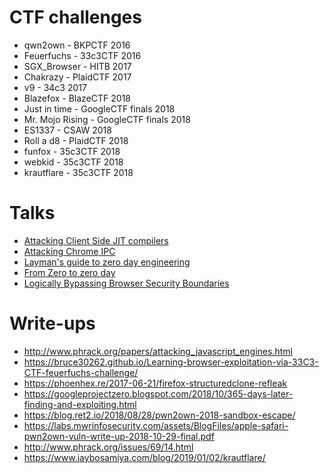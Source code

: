 # CTF challenges
* qwn2own - BKPCTF 2016
* Feuerfuchs - 33c3CTF 2016
* SGX_Browser - HITB 2017
* Chakrazy - PlaidCTF 2017
* v9 - 34c3 2017
* Blazefox - BlazeCTF 2018
* Just in time - GoogleCTF finals 2018
* Mr. Mojo Rising - GoogleCTF finals 2018
* ES1337 - CSAW 2018
* Roll a d8 - PlaidCTF 2018
* funfox - 35c3CTF 2018
* webkid - 35c3CTF 2018
* krautflare - 35c3CTF 2018

# Talks
* [Attacking Client Side JIT compilers](https://youtu.be/emt1yf2Fg9g)
* [Attacking Chrome IPC](https://media.ccc.de/v/35c3-9579-attacking_chrome_ipc)
* [Layman's guide to zero day engineering](https://media.ccc.de/v/35c3-9979-the_layman_s_guide_to_zero-day_engineering)
* [From Zero to zero day](https://media.ccc.de/v/35c3-9657-from_zero_to_zero_day)
* [Logically Bypassing Browser Security Boundaries](https://www.youtube.com/watch?v=B5ZyYTKp4gc)

# Write-ups
* http://www.phrack.org/papers/attacking_javascript_engines.html
* https://bruce30262.github.io/Learning-browser-exploitation-via-33C3-CTF-feuerfuchs-challenge/
* https://phoenhex.re/2017-06-21/firefox-structuredclone-refleak
* https://googleprojectzero.blogspot.com/2018/10/365-days-later-finding-and-exploiting.html
* https://blog.ret2.io/2018/08/28/pwn2own-2018-sandbox-escape/
* https://labs.mwrinfosecurity.com/assets/BlogFiles/apple-safari-pwn2own-vuln-write-up-2018-10-29-final.pdf
* http://www.phrack.org/issues/69/14.html
* https://www.jaybosamiya.com/blog/2019/01/02/krautflare/
